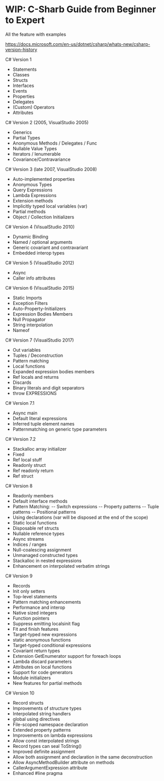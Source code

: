 # WIP: C-Sharb Guide from Beginner to Expert
All the feature with examples

https://docs.microsoft.com/en-us/dotnet/csharp/whats-new/csharp-version-history

C# Version 1
- Statements
- Classes
- Structs
- Interfaces
- Events
- Properties
- Delegates
- (Custom) Operators
- Attributes

C# Version 2 (2005, VisualStudio 2005)
- Generics
- Partial Types
- Anonymous Methods / Delegates / Func
- Nullable Value Types
- Iterators / Ienumerable
- Covariance/Contravariance

C# Version 3 (late 2007, VisualStudio 2008)
- Auto-implemented properties
- Anonymous Types
- Query Expressions
- Lambda Expressions
- Extension methods
- Implicitly typed local variables (var)
- Partial methods
- Object / Collection Initializers

C# Version 4 (VisualStudio 2010)
- Dynamic Binding
- Named / optional arguments
- Generic covariant and contravariant
- Embedded interop types

C# Version 5 (VisualStudio 2012)
- Async
- Caller info attributes

C# Version 6 (VisualStudio 2015)
- Static Imports
- Exception Filters
- Auto-Property-Initializers
- Expression Bodies Members
- Null Propagator
- String interpolation
- Nameof

C# Version 7 (VisualStudio 2017)
- Out variables
- Tuples / Deconstruction
- Pattern matching
- Local functions
- Expanded expression bodies members
- Ref locals and returns
- Discards
- Binary literals and digit separators
- throw EXPRESSIONS

C# Version 7.1
- Async main
- Default literal expressions
- Inferred tuple element names
- Patternmatching on generic type parameters

C# Version 7.2
- Stackalloc array initializer
- Fixed
- Ref local stuff
- Readonly struct
- Ref readonly return
- Ref struct

C# Version 8
- Readonly members
- Default interface methods
- Pattern Matching:
-- Switch expressions
-- Property patterns
-- Tuple patterns
-- Positional patterns
- Using declarations (var will be disposed at the end of the scope)
- Static local functions
- Disposable ref structs
- Nullable reference types
- Async streams
- Indices / ranges
- Null-coalescing assignment
- Unmanaged constructed types
- Stackalloc in nested expressions
- Enhancement on interpolated verbatim strings

C# Version 9
- Records
- Init only setters
- Top-level statements
- Pattern matching enhancements
- Performance and interop
- Native sized integers
- Function pointers
- Suppress emitting localsinit flag
- Fit and finish features
- Target-typed new expressions
- static anonymous functions
- Target-typed conditional expressions
- Covariant return types
- Extension GetEnumerator support for foreach loops
- Lambda discard parameters
- Attributes on local functions
- Support for code generators
- Module initializers
- New features for partial methods

C# Version 10
- Record structs
- Improvements of structure types
- Interpolated string handlers
- global using directives
- File-scoped namespace declaration
- Extended property patterns
- Improvements on lambda expressions
- Allow const interpolated strings
- Record types can seal ToString()
- Improved definite assignment
- Allow both assignment and declaration in the same deconstruction
- Allow AsyncMethodBuilder attribute on methods
- CallerArgumentExpression attribute
- Enhanced #line pragma

